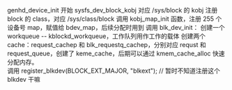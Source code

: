 genhd_device_init  开始
	sysfs_dev_block_kobj 对应 /sys/block 的 kobj
	注册 block 的 class，对应 /sys/class/block
	调用 kobj_map_init 函数，注册 255 个设备号 map，赋值给 bdev_map，后续分配时用到
	调用 blk_dev_init：
		创建一个 workqueue -- kblockd_workqueue，工作队列用作工作的载体
		创建两个 cache：request_cachep 和 blk_requestq_cachep，分别对应 requst 和 request_queue，创建了 keme_cache，后期可以通过 kmem_cache_alloc 快速分配内存。  
	调用 register_blkdev(BLOCK_EXT_MAJOR, "blkext");  // 暂时不知道注册这个 blkdev 干嘛
	
	

			

